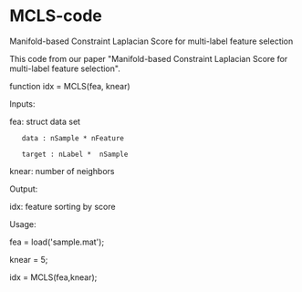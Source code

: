 # MCLS-code
Manifold-based Constraint Laplacian Score for multi-label feature selection

This code from our paper "Manifold-based Constraint Laplacian Score for multi-label feature selection".

function idx = MCLS(fea, knear)

Inputs:

   fea: struct data set
   
       data : nSample * nFeature
       
       target : nLabel *  nSample 
       
   knear: number of neighbors

Output:

   idx: feature sorting by score
   
Usage:

fea = load('sample.mat');

knear = 5; 

idx = MCLS(fea,knear);
